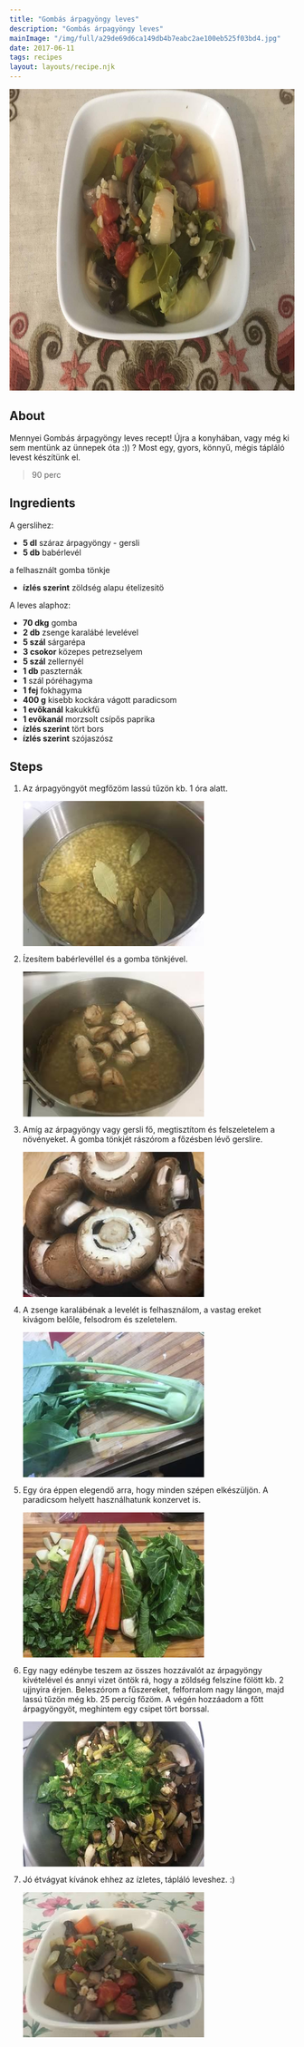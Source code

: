 ```yaml
---
title: "Gombás árpagyöngy leves"
description: "Gombás árpagyöngy leves"
mainImage: "/img/full/a29de69d6ca149db4b7eabc2ae100eb525f03bd4.jpg"
date: 2017-06-11
tags: recipes
layout: layouts/recipe.njk
---
```

                            
<p align="center"><a href="https://cookpad.com/hu/receptek/2781857-gombas-arpagyongy-leves" rel="Recipe source page"><img width="751" height="532" src="/img/full/a29de69d6ca149db4b7eabc2ae100eb525f03bd4.jpg"/></a></p>

## About
Mennyei Gombás árpagyöngy leves recept! Újra a konyhában, vagy még ki sem mentünk az ünnepek óta :)) ? Most egy, gyors, könnyű, mégis tápláló levest készítünk el.

> 90 perc 

## Ingredients

A gerslihez:
* **5 dl** száraz árpagyöngy - gersli
* **5 db** babérlevél

a felhasznált gomba tönkje
* **ízlés szerint** zöldség alapu ételizesitö

A leves alaphoz:
* **70 dkg** gomba
* **2 db** zsenge karalábé levelével
* **5 szál** sárgarépa
* **3 csokor** közepes petrezselyem
* **5 szál** zellernyél
* **1 db** paszternák
* **1** szál póréhagyma
* **1 fej** fokhagyma
* **400 g** kisebb kockára vágott paradicsom
* **1 evőkanál** kakukkfű
* **1 evőkanál** morzsolt csípős paprika
* **ízlés szerint** tört bors
* **ízlés szerint** szójaszósz

## Steps

1. Az árpagyöngyöt megfőzöm lassú tűzön kb. 1 óra alatt.
 
    <p><img width="320" height="256" align="left" src="/img/full/e36f858b9c6ba2b41fbf0fb601b6c4d7756104c7.jpg"/></p><div style="clear: both"/>

2. Ízesítem babérlevéllel és a gomba tönkjével.
 
    <p><img width="320" height="256" align="left" src="/img/full/31d24126cf915588a4e18f37a9c6d78aa52264f0.jpg"/></p><div style="clear: both"/>

3. Amíg az árpagyöngy vagy gersli fő, megtisztítom és felszeletelem a növényeket. A gomba tönkjét rászórom a főzésben lévő gerslire.
 
    <p><img width="320" height="256" align="left" src="/img/full/1363ffe2bd6cf586cfdfdcd929678c0a613d44a9.jpg"/></p><div style="clear: both"/>

4. A zsenge karalábénak a levelét is felhasználom, a vastag ereket kivágom belőle, felsodrom és szeletelem.
 
    <p><img width="320" height="256" align="left" src="/img/full/ab873907046906ccb5e5a28672eeb6f4b88907bd.jpg"/></p><div style="clear: both"/>

5. Egy óra éppen elegendő arra, hogy minden szépen elkészüljön. A paradicsom helyett használhatunk konzervet is.
 
    <p><img width="320" height="256" align="left" src="/img/full/44052be46fad24d3ccea2937d02ba5b95d7b28fe.jpg"/></p><div style="clear: both"/>

6. Egy nagy edénybe teszem az összes hozzávalót az árpagyöngy kivételével és annyi vizet öntök rá, hogy a zöldség felszíne fölött kb. 2 ujjnyira érjen. Beleszórom a fűszereket, felforralom nagy lángon, majd lassú tűzön még kb. 25 percig főzöm. A végén hozzáadom a főtt árpagyöngyöt, meghintem egy csipet tört borssal.
 
    <p><img width="320" height="256" align="left" src="/img/full/6fd5c1960445acf1ebd7323e97c2d46cbde2d0ff.jpg"/></p><div style="clear: both"/>

7. Jó étvágyat kívánok ehhez az ízletes, tápláló leveshez. :)
 
    <p><img width="320" height="256" align="left" src="/img/full/acfce7c900fc56fe580134683d5396b28070187a.jpg"/></p><div style="clear: both"/>

